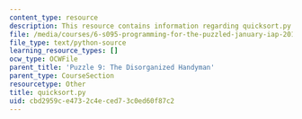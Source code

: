 ```yaml
---
content_type: resource
description: This resource contains information regarding quicksort.py.
file: /media/courses/6-s095-programming-for-the-puzzled-january-iap-2018/cbd2959ce4732c4eced73c0ed60f87c2_quicksort.py
file_type: text/python-source
learning_resource_types: []
ocw_type: OCWFile
parent_title: 'Puzzle 9: The Disorganized Handyman'
parent_type: CourseSection
resourcetype: Other
title: quicksort.py
uid: cbd2959c-e473-2c4e-ced7-3c0ed60f87c2
---
```

